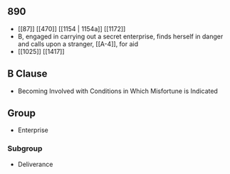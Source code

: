 ## 890
- [[87]] [[470]] [[1154 | 1154a]] [[1172]] 
- B, engaged in carrying out a secret enterprise, finds herself in danger and calls upon a stranger, [[A-4]], for aid
- [[1025]] [[1417]] 

## B Clause
- Becoming Involved with Conditions in Which Misfortune is Indicated

## Group
- Enterprise

### Subgroup
- Deliverance

